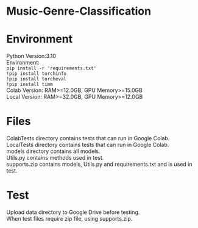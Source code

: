 # Music-Genre-Classification

# Environment
Python Version:3.10\
Environment:\
`pip install -r 'requirements.txt'`\
`!pip install torchinfo`\
`!pip install torcheval`\
`!pip install timm`\
Colab Version: RAM>=12.0GB, GPU Memory>=15.0GB\
Local Version: RAM>=32.0GB, GPU Memory>=12.0GB

# Files
ColabTests directory contains tests that can run in Google Colab.\
LocalTests directory contains tests that can run in Google Colab.\
models directory contains all models.\
Utils.py contains methods used in test.\
supports.zip contains models, Utils.py and requirements.txt and is used in test.
# Test
Upload data directory to Google Drive before testing.\
When test files require zip file, using supports.zip.